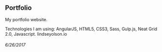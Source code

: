 ## Portfolio

My portfolio website. 

Technologies I am using: AngularJS, HTML5, CSS3, Sass, Gulp.js, Neat Grid 2.0, Javascript.
lindseyolson.io

###### 6/26/2017

